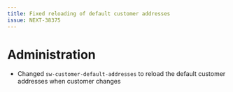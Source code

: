 ```yaml
---
title: Fixed reloading of default customer addresses
issue: NEXT-38375
---
```

# Administration
* Changed `sw-customer-default-addresses` to reload the default customer addresses when customer changes
